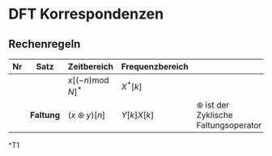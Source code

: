 # DFT Korrespondenzen

## Rechenregeln

| Nr  | Satz        | Zeitbereich                    | Frequenzbereich |                                                  |
| --- | ----------- | ------------------------------ | --------------- | ------------------------------------------------ |
|     |             | $x[(-n)\operatorname{mod}N]^*$ | $X^*[k]$        |                                                  |
|     | **Faltung** | $(x \circledast y) [n]$        | $Y[k]X[k]$      | $\circledast$ ist der Zyklische Faltungsoperator |
^T1